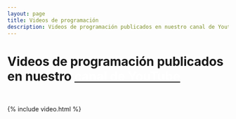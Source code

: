 ```yaml
---
layout: page
title: Videos de programación
description: Videos de programación publicados en nuestro canal de Youtube.
---
```



<h1 class="center">Videos de programación publicados en nuestro <a href="https://www.youtube.com/channel/UC7AelXV3QJB-nmJ_MZQudVQ" target="blank" id="canal"><span style="color:white">canal de YouTube</span></a></h1>

<br>

{% include video.html %}
